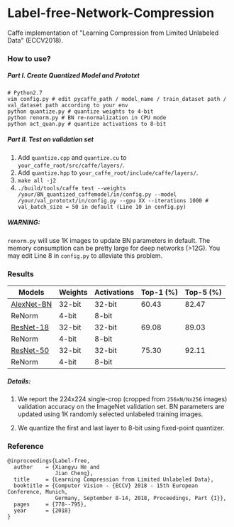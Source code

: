 # Label-free-Network-Compression
Caffe implementation of "Learning Compression from Limited Unlabeled Data" (ECCV2018).

### How to use?
##### Part I. Create Quantized Model and Prototxt
```shell
# Python2.7
vim config.py # edit pycaffe_path / model_name / train_dataset path / val_dataset path according to your env
python quantize.py # quantize weights to 4-bit
python renorm.py # BN re-normalization in CPU mode
python act_quan.py # quantize activations to 8-bit
```
##### Part II. Test on validation set
1. Add `quantize.cpp` and `quantize.cu` to `your_caffe_root/src/caffe/layers/`.
2. Add `quantize.hpp` to `your_caffe_root/include/caffe/layers/`.
3. ```make all -j2```
4. ```./build/tools/caffe test --weights /your/BN_quantized_caffemodel/in/config.py --model /your/val_prototxt/in/config.py --gpu XX --iterations 1000 # val_batch_size = 50 in default (Line 10 in config.py)``` 

##### WARNING:

`renorm.py` will use 1K images to update BN parameters in default. The memory consumption can be pretty large for deep networks (>12G).
You may edit Line 8 in `config.py` to alleviate this problem.

### Results
| Models | Weights | Activations | Top-1 (%) | Top-5 (%) 
| ------ | -----| ------ | ---------- | -----------
| [AlexNet-BN](https://github.com/HolmesShuan/AlexNet-BN-Caffemodel-on-ImageNet) | 32-bit | 32-bit | 60.43 | 82.47
| ReNorm |  4-bit | 8-bit
| [ResNet-18](https://github.com/HolmesShuan/ResNet-18-Caffemodel-on-ImageNet) | 32-bit | 32-bit | 69.08 | 89.03
| ReNorm |  4-bit | 8-bit
| [ResNet-50](https://github.com/KaimingHe/deep-residual-networks) | 32-bit | 32-bit | 75.30 | 92.11
| ReNorm |  4-bit | 8-bit

##### Details: 

1. We report the 224x224 single-crop (cropped from `256xN/Nx256` images) validation accuracy on the ImageNet validation set. BN parameters are updated using 1K randomly selected unlabeled training images.

2. We quantize the first and last layer to 8-bit using fixed-point quantizer.


### Reference
```
@inproceedings{Label-free,
  author    = {Xiangyu He and
               Jian Cheng},
  title     = {Learning Compression from Limited Unlabeled Data},
  booktitle = {Computer Vision - {ECCV} 2018 - 15th European Conference, Munich,
               Germany, September 8-14, 2018, Proceedings, Part {I}},
  pages     = {778--795},
  year      = {2018}
}
```
